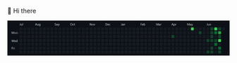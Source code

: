 👋 Hi there

![Screenshot](https://github.com/ozdoyevg/ozdoyevg/blob/master/screenshot.png)

<!---
ozdoyevg/ozdoyevg is a ✨ special ✨ repository because its `README.md` (this file) appears on your GitHub profile.
You can click the Preview link to take a look at your changes.

- 👋 Hi, I’m @ozdoyevg
- 👀 I’m interested in ...
- 🌱 I’m currently learning ...
- 💞️ I’m looking to collaborate on ...
- 📫 How to reach me ...

--->
